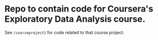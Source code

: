 # Repo to contain code for Coursera's Exploratory Data Analysis course.

See `/courseproject1` for code related to that course project.
